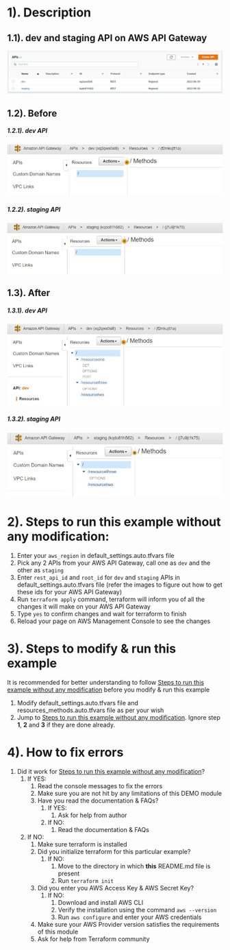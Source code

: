 # 1). Description

## 1.1). dev and staging API on AWS API Gateway
<img src="./images/AWS API Gateway.JPG">

## 1.2). Before

##### 1.2.1). dev API
<img src="./images/dev API Before.JPG">

##### 1.2.2). staging API
<img src="./images/staging API Before.JPG">

## 1.3). After

##### 1.3.1). dev API
<img src="./images/dev API After.JPG">

##### 1.3.2). staging API
<img src="./images/staging API After.JPG">

# 2). Steps to run this example without any modification:

1. Enter your `aws_region` in default_settings.auto.tfvars file
2. Pick any 2 APIs from your AWS API Gateway, call one as `dev` and the other as `staging`
3. Enter `rest_api_id` and `root_id` for `dev` and `staging` APIs in default_settings.auto.tfvars file (refer the images to figure out how to get these ids for your AWS API Gateway)
4. Run `terraform apply` command, terraform will inform you of all the changes it will make on your AWS API Gateway
5. Type `yes` to confirm changes and wait for terraform to finish
6. Reload your page on AWS Management Console to see the changes

# 3). Steps to modify & run this example

It is recommended for better understanding to follow [Steps to run this example without any modification](#steps-to-run-this-example-without-any-modification) before you modify & run this example

1. Modify default_settings.auto.tfvars file and resources_methods.auto.tfvars file as per your wish
2. Jump to [Steps to run this example without any modification](#steps-to-run-this-example-without-any-modification). Ignore step **1**, **2** and **3** if they are done already.


# 4). How to fix errors

1. Did it work for [Steps to run this example without any modification](#steps-to-run-this-example-without-any-modification)?
    1. If YES:
        1. Read the console messages to fix the errors
        2. Make sure you are not hit by any limitations of this DEMO module
        3. Have you read the documentation & FAQs?
            1. If YES:
                1. Ask for help from author
            2. If NO:
                1. Read the documentation & FAQs
    2. If NO:
        1. Make sure terraform is installed
        2. Did you initialize terraform for this particular example?
            1. If NO:
                1. Move to the directory in which **this** README.md file is present
                2. Run `terraform init`
        3. Did you enter you AWS Access Key & AWS Secret Key?
            1. If NO:
                1. Download and install AWS CLI
                2. Verify the installation using the command `aws --version`
                3. Run `aws configure` and enter your AWS credentials
        4. Make sure your AWS Provider version satisfies the requirements of this module
        5. Ask for help from Terraform community

